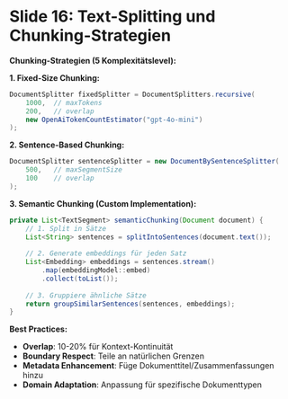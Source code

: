 # Slide 16: Text-Splitting und Chunking-Strategien

**Chunking-Strategien (5 Komplexitätslevel):**

**1. Fixed-Size Chunking:**
```java
DocumentSplitter fixedSplitter = DocumentSplitters.recursive(
    1000,  // maxTokens
    200,   // overlap
    new OpenAiTokenCountEstimator("gpt-4o-mini")
);
```

**2. Sentence-Based Chunking:**
```java
DocumentSplitter sentenceSplitter = new DocumentBySentenceSplitter(
    500,   // maxSegmentSize
    100    // overlap
);
```

**3. Semantic Chunking (Custom Implementation):**
```java
private List<TextSegment> semanticChunking(Document document) {
    // 1. Split in Sätze
    List<String> sentences = splitIntoSentences(document.text());
    
    // 2. Generate embeddings für jeden Satz
    List<Embedding> embeddings = sentences.stream()
        .map(embeddingModel::embed)
        .collect(toList());
    
    // 3. Gruppiere ähnliche Sätze
    return groupSimilarSentences(sentences, embeddings);
}
```

**Best Practices:**
- **Overlap**: 10-20% für Kontext-Kontinuität
- **Boundary Respect**: Teile an natürlichen Grenzen
- **Metadata Enhancement**: Füge Dokumenttitel/Zusammenfassungen hinzu
- **Domain Adaptation**: Anpassung für spezifische Dokumenttypen
